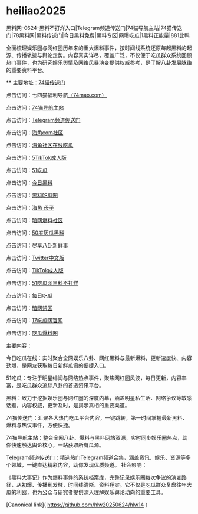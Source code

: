 # heiliao2025
黑料网-0624-黑料不打烊入口|Telegram频道传送门|74猫导航主站|74猫传送门|78黑料网|黑料传送门|今日黑料免费|黑料专区|网曝吃瓜|1黑料正能量|881比鸭

全面梳理娱乐圈与网红圈历年来的重大爆料事件，按时间线系统还原每起黑料的起源、传播轨迹与舆论走势。内容真实详尽，覆盖广泛，不仅便于吃瓜群众系统回顾热门事件，也为研究娱乐舆情及网络风暴演变提供权威参考，是了解八卦发展脉络的重要资料平台。

** 主要地址：<a href="https://74mao.com/">74猫传送门</a>

点击访问：七四猫福利导航<a href="https://74mao.com/">（74mao.com）</a>

点击访问：<a href="https://74mao.com/">74猫导航主站</a>

点击访问：<a href="https://74mao.com/">Telegram频道传送门</a>

点击访问：<a href="https://hj-1027.pages.dev/">海角com社区</a>

点击访问：<a href="https://hj-1034.pages.dev/">海角社区在线吃瓜</a>

点击访问：<a href="https://cg25-4.pages.dev/">5TikTok成人版</a>

点击访问：<a href="https://cg70-1.pages.dev/">51吃瓜</a>

点击访问：<a href="https://hl454.pages.dev/">今日黑料</a>

点击访问：<a href="https://hl457.pages.dev/">黑料吃瓜网</a>

点击访问：<a href="https://hj-1025.pages.dev/">海角 母子</a>

点击访问：<a href="https://aw3-06.pages.dev/">暗网爆料社区</a>

点击访问：<a href="https://cg147.pages.dev/">50度灰瓜黑料</a>

点击访问：<a href="https://cg90-22.pages.dev/">尽享八卦新鲜事</a>

点击访问：<a href="https://cg17-5.pages.dev/">Twitter中文版</a>

点击访问：<a href="https://cg74.pages.dev/">TikTok成人版</a>

点击访问：<a href="https://cg70-1.pages.dev/">51吃瓜网黑料不打烊</a>

点击访问：<a href="https://hl431.pages.dev/">每日吃瓜</a>

点击访问：<a href="https://cg58-1.pages.dev/">暗网禁区</a>

点击访问：<a href="https://cg07-01.pages.dev/">17吃瓜网官网</a>

点击访问：<a href="https://cg765.pages.dev/">吃瓜爆料网</a>

主要内容：

今日吃瓜在线：实时聚合全网娱乐八卦、网红黑料与最新爆料，更新速度快、内容劲爆，是网友获取每日新鲜瓜讯的便捷入口。

51吃瓜：专注于明星绯闻与网络热点事件，聚焦网红圈风波，每日更新，内容丰富，是吃瓜群众追踪八卦的首选资讯平台。

黑料：致力于挖掘娱乐圈与网红圈的深度内幕，涵盖明星私生活、网络争议等敏感话题，内容权威，更新及时，是揭示真相的重要渠道。

74猫传送门：汇聚各大热门吃瓜平台内容，一键跳转，第一时间掌握最新黑料、爆料与热议事件，方便快捷。

74猫导航主站：整合全网八卦、爆料与黑料网站资源，实时同步娱乐圈热点，助你快速触达舆论核心，一站获取所有瓜源。

Telegram频道传送门：精选热门Telegram频道合集，涵盖资讯、娱乐、资源等多个领域，一键直达精彩内容，助你发现优质频道。
社会影响：

《黑料大事记》作为爆料事件的系统档案库，完整记录娱乐圈每次争议的演变路径，从初爆、传播到发酵，时间线清晰、资料翔实。它不仅是吃瓜群众复盘往年大瓜的利器，也为公众与研究者提供深入理解娱乐舆论动向的重要工具。

[Canonical link]( https://github.com/hlw20250624/hlw14 ）
